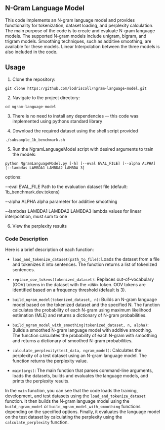 ## N-Gram Language Model

This code implements an N-gram language model and provides functionality for tokenization, dataset loading, and perplexity calculation. The main purpose of the code is to create and evaluate N-gram language models. The supported N-gram models include unigram, bigram, and trigram models. Smoothing techniques, such as additive smoothing, are available for these models. Linear Interpolation between the three models is also included in the code.

## Usage

1. Clone the repository:

```shell
git clone https://github.com/lodriscoll/ngram-language-model.git
```

2. Navigate to the project directory:

```shell
cd ngram-language-model
```

3. There is no need to install any dependencies --  this code was implemented using pythons standard library

4. Download the required dataset using the shell script provided

``` shell
./subsample_1b_benchmark.sh
```

5. Run the NgramLanguageModel script with desired arguments to train the models:

```shell
python NgramLanguageModel.py [-h] [--eval EVAL_FILE] [--alpha ALPHA] [--lambdas LAMBDA1 LAMBDA2 LAMBDA 3]
```
options:

  --eval EVAL_FILE      Path to the evaluation dataset file (default: 1b_benchmark.dev.tokens)

  --alpha ALPHA         alpha parameter for additive smoothing

  --lambdas LAMBDA1 LAMBDA2 LAMBDA3
                        lambda values for linear interpolation, must sum to one

6. View the perplexity results


### Code Description

Here is a brief description of each function:

- `load_and_tokenize_dataset(path_to_file)`: Loads the dataset from a file and tokenizes it into sentences. The function returns a list of tokenized sentences.

- `replace_oov_tokens(tokenized_dataset)`: Replaces out-of-vocabulary (OOV) tokens in the dataset with the `<UNK>` token. OOV tokens are identified based on a frequency threshold (default is 3).

- `build_ngram_model(tokenized_dataset, n)`: Builds an N-gram language model based on the tokenized dataset and the specified N. The function calculates the probability of each N-gram using maximum likelihood estimation (MLE) and returns a dictionary of N-gram probabilities.

- `build_ngram_model_with_smoothing(tokenized_dataset, n, alpha)`: Builds a smoothed N-gram language model with additive smoothing. The function calculates the probability of each N-gram with smoothing and returns a dictionary of smoothed N-gram probabilities.

- `calculate_perplexity(test_data, ngram_model)`: Calculates the perplexity of a test dataset using an N-gram language model. The function returns the perplexity value.

- `main(args)`: The main function that parses command-line arguments, loads the datasets, builds and evaluates the language models, and prints the perplexity results.

In the `main` function, you can see that the code loads the training, development, and test datasets using the `load_and_tokenize_dataset` function. It then builds the N-gram language model using the `build_ngram_model` or `build_ngram_model_with_smoothing` functions depending on the specified options. Finally, it evaluates the language model on the test dataset by calculating the perplexity using the `calculate_perplexity` function.